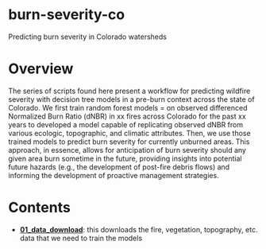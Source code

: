 # burn-severity-co
Predicting burn severity in Colorado watersheds

# Overview

The series of scripts found here present a workflow for predicting wildfire severity with decision tree models in a pre-burn context across the state of Colorado.  We first train random forest models = on observed differenced Normalized Burn Ratio (dNBR) in xx fires across Colorado for the past xx years to developed a model capable of replicating observed dNBR from various ecologic, topographic, and climatic attributes. Then, we use those trained models to predict burn severity for currently unburned areas. This approach, in essence, allows for anticipation of burn severity should any given area burn sometime in the future, providing insights into potential future hazards (e.g., the development of post-fire debris flows) and informing the development of proactive management strategies. 

# Contents

* [**01_data_download**](https://github.com/jtkemper/burn-severity-co/blob/main/01_data_download.Rmd): this downloads the fire, vegetation, topography, etc. data that we need to train the models